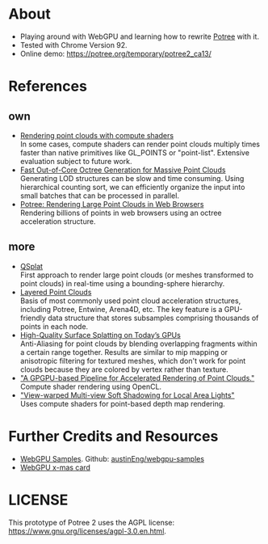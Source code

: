 # About

* Playing around with WebGPU and learning how to rewrite [Potree](https://github.com/potree/potree/) with it.
* Tested with Chrome Version 92.
* Online demo: https://potree.org/temporary/potree2_ca13/
	<!-- * Achieves 144fps rendering 15.6M points in 3'106 nodes on an RTX 2080 Ti. -->
<!-- * [Experimental LAS viewer](http://potree.org/temporary/lasviewer_2021.01.14/lasviewer.html) -->

# References

## own

* [Rendering point clouds with compute shaders](https://github.com/m-schuetz/compute_rasterizer) <br>
In some cases, compute shaders can render point clouds multiply times faster than native primitives like GL_POINTS or "point-list". Extensive evaluation subject to future work. 
* [Fast Out-of-Core Octree Generation for Massive Point Clouds](https://www.cg.tuwien.ac.at/research/publications/2020/SCHUETZ-2020-MPC/)<br>
Generating LOD structures can be slow and time consuming. Using hierarchical counting sort, we can efficiently organize the input into small batches that can be processed in parallel. 
* [Potree: Rendering Large Point Clouds in Web Browsers](https://www.cg.tuwien.ac.at/research/publications/2016/SCHUETZ-2016-POT/) <br>
Rendering billions of points in web browsers using an octree acceleration structure. 


## more

* [QSplat](http://graphics.stanford.edu/papers/qsplat/)<br>
First approach to render large point clouds (or meshes transformed to point clouds) in real-time using a bounding-sphere hierarchy.
* [Layered Point Clouds](http://publications.crs4.it/pubdocs/2004/GM04c/spbg04-lpc.pdf)<br>
Basis of most commonly used point cloud acceleration structures, including Potree, Entwine, Arena4D, etc. The key feature is a GPU-friendly data structure that stores subsamples comprising thousands of points in each node. 
* [High-Quality Surface Splatting on Today’s GPUs](https://www.graphics.rwth-aachen.de/media/papers/splatting1.pdf) <br>
Anti-Aliasing for point clouds by blending overlapping fragments within a certain range together. Results are similar to mip mapping or anisotropic filtering for textured meshes, which don't work for point clouds because they are colored by vertex rather than texture. 
* ["A GPGPU-based Pipeline for Accelerated Rendering of Point Clouds."](https://core.ac.uk/download/pdf/295554194.pdf)<br>
Compute shader rendering using OpenCL.
* ["View-warped Multi-view Soft Shadowing for Local Area Lights"](http://jcgt.org/published/0007/03/01/)<br>
Uses compute shaders for point-based depth map rendering.

# Further Credits and Resources

* [WebGPU Samples](http://austin-eng.com/webgpu-samples/?wgsl=1#animometer). Github: [austinEng/webgpu-samples](https://github.com/austinEng/webgpu-samples)
* [WebGPU x-mas card](http://trierlab.com/VClab/webtek/xmas/)

# LICENSE

This prototype of Potree 2 uses the AGPL license: https://www.gnu.org/licenses/agpl-3.0.en.html. 